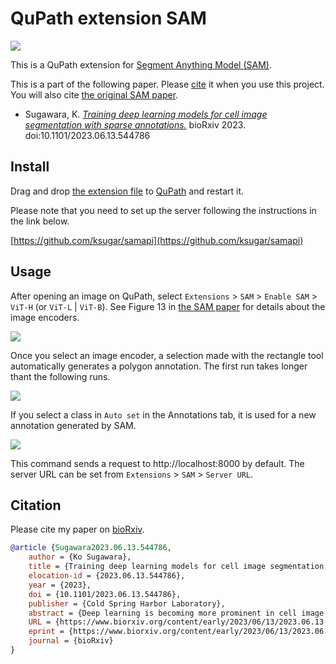 # QuPath extension SAM

![](https://github.com/ksugar/samapi/releases/download/assets/qupath-samapi.gif)

This is a QuPath extension for [Segment Anything Model (SAM)](https://github.com/facebookresearch/segment-anything).

This is a part of the following paper. Please [cite](#citation) it when you use this project. You will also cite [the original SAM paper](https://arxiv.org/abs/2304.02643).

- Sugawara, K. [*Training deep learning models for cell image segmentation with sparse annotations.*](https://biorxiv.org/cgi/content/short/2023.06.13.544786v1) bioRxiv 2023. doi:10.1101/2023.06.13.544786

## Install

Drag and drop [the extension file](https://github.com/ksugar/qupath-extension-sam/releases/download/v0.1.0/qupath-extension-sam-0.1.0.jar) to [QuPath](https://qupath.github.io) and restart it.

Please note that you need to set up the server following the instructions in the link below.

[https://github.com/ksugar/samapi](https://github.com/ksugar/samapi)

## Usage

After opening an image on QuPath, select `Extensions` > `SAM` > `Enable SAM` > `ViT-H` (or `ViT-L` | `ViT-B`). See Figure 13 in [the SAM paper](https://arxiv.org/abs/2304.02643) for details about the image encoders.

![](https://github.com/ksugar/qupath-extension-sam/releases/download/assets/qupath-sam-enable.gif)

Once you select an image encoder, a selection made with the rectangle tool automatically generates a polygon annotation. The first run takes longer thant the following runs.

![](https://github.com/ksugar/qupath-extension-sam/releases/download/assets/qupath-sam-init.gif)

If you select a class in `Auto set` in the Annotations tab, it is used for a new annotation generated by SAM.

![](https://github.com/ksugar/qupath-extension-sam/releases/download/assets/qupath-extension-sam-class-auto-set.gif)

This command sends a request to http://localhost:8000 by default. The server URL can be set from `Extensions` > `SAM` > `Server URL`.

## Citation

Please cite my paper on [bioRxiv](https://biorxiv.org/cgi/content/short/2023.06.13.544786v1).

```.bib
@article {Sugawara2023.06.13.544786,
	author = {Ko Sugawara},
	title = {Training deep learning models for cell image segmentation with sparse annotations},
	elocation-id = {2023.06.13.544786},
	year = {2023},
	doi = {10.1101/2023.06.13.544786},
	publisher = {Cold Spring Harbor Laboratory},
	abstract = {Deep learning is becoming more prominent in cell image analysis. However, collecting the annotated data required to train efficient deep-learning models remains a major obstacle. I demonstrate that functional performance can be achieved even with sparsely annotated data. Furthermore, I show that the selection of sparse cell annotations significantly impacts performance. I modified Cellpose and StarDist to enable training with sparsely annotated data and evaluated them in conjunction with ELEPHANT, a cell tracking algorithm that internally uses U-Net based cell segmentation. These results illustrate that sparse annotation is a generally effective strategy in deep learning-based cell image segmentation. Finally, I demonstrate that with the help of the Segment Anything Model (SAM), it is feasible to build an effective deep learning model of cell image segmentation from scratch just in a few minutes.Competing Interest StatementKS is employed part-time by LPIXEL Inc.},
	URL = {https://www.biorxiv.org/content/early/2023/06/13/2023.06.13.544786},
	eprint = {https://www.biorxiv.org/content/early/2023/06/13/2023.06.13.544786.full.pdf},
	journal = {bioRxiv}
}
```